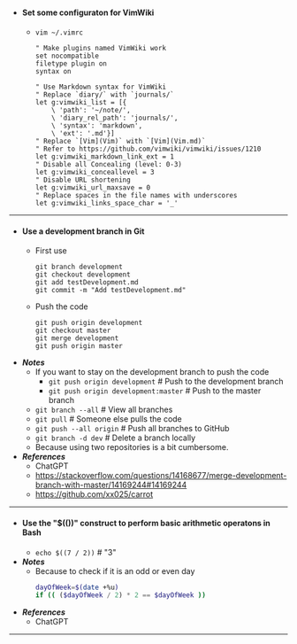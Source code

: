 - #### Set some configuraton for VimWiki
    - `vim ~/.vimrc`
      ```vim
      " Make plugins named VimWiki work
      set nocompatible
      filetype plugin on
      syntax on
      
      " Use Markdown syntax for VimWiki
      " Replace `diary/` with `journals/`
      let g:vimwiki_list = [{
          \ 'path': '~/note/',
          \ 'diary_rel_path': 'journals/',
          \ 'syntax': 'markdown',
          \ 'ext': '.md'}]
      " Replace `[Vim](Vim)` with `[Vim](Vim.md)`
      " Refer to https://github.com/vimwiki/vimwiki/issues/1210
      let g:vimwiki_markdown_link_ext = 1
      " Disable all Concealing (level: 0-3)
      let g:vimwiki_conceallevel = 3
      " Disable URL shortening
      let g:vimwiki_url_maxsave = 0
      " Replace spaces in the file names with underscores
      let g:vimwiki_links_space_char = '_'
      ```
- ---
- #### Use a development branch in Git
    - First use
      ```
      git branch development
      git checkout development
      git add testDevelopment.md
      git commit -m "Add testDevelopment.md"
      ```
    - Push the code
      ```
      git push origin development
      git checkout master
      git merge development
      git push origin master
      ```
- ***Notes***
    - If you want to stay on the development branch to push the code
        - `git push origin development` # Push to the development branch
        - `git push origin development:master` # Push to the master branch
    - `git branch --all` # View all branches
    - `git pull` # Someone else pulls the code
    - `git push --all origin` # Push all branches to GitHub
    - `git branch -d dev` # Delete a branch locally
    - Because using two repositories is a bit cumbersome.
- ***References***
    - ChatGPT
    - https://stackoverflow.com/questions/14168677/merge-development-branch-with-master/14169244#14169244
    - https://github.com/xx025/carrot
- ---
- #### Use the "$(())" construct to perform basic arithmetic operatons in Bash
    - `echo $((7 / 2))` # "3"
- ***Notes***
    - Because to check if it is an odd or even day
      ```bash
      dayOfWeek=$(date +%u)
      if (( ($dayOfWeek / 2) * 2 == $dayOfWeek ))
      ```
- ***References***
    - ChatGPT
- ---
